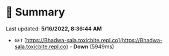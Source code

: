 # 📖 Summary
Last updated: **5/16/2022, 8:36:44 AM**

- `GET` [https://Bhadwa-sala.toxicblte.repl.co](https://Bhadwa-sala.toxicblte.repl.co) - **Down** (5949ms)
